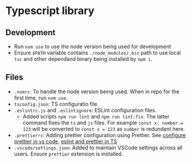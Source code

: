 # Typescript library

## Development

- Run `nvm use` to use the node version being used for development
- Ensure `$PATH` variable contains `./node_modules/.bin` path to use local `tsc` and other dependand binary being installed by `npm i`.

## Files

- `.nvmrc`: To handle the node version being used. When in repo for the first time, run `nvm use`.
- `tsconfig.json`: TS configuratio file.
- `.eslintrc.js` and `.eslintignore`: ESLint configuration files.
  - Added scripts `npm run lint` and `npm run lint:fix`. The latter command fixes the `ts` and `js` files. For example `const x: number = 123` will be converted to `const x = 123` as `number` is redundant here.
- `.prettierrc`: Adding prettier configuration using Prettier. See [configure prettier in vs code](https://glebbahmutov.com/blog/configure-prettier-in-vscode/), [eslint and prettier in TS](https://www.robertcooper.me/using-eslint-and-prettier-in-a-typescript-project)
- `.vscode/settings.json`: Added to maintain VSCode settings across all users. Ensure `prettier` extension is installed.